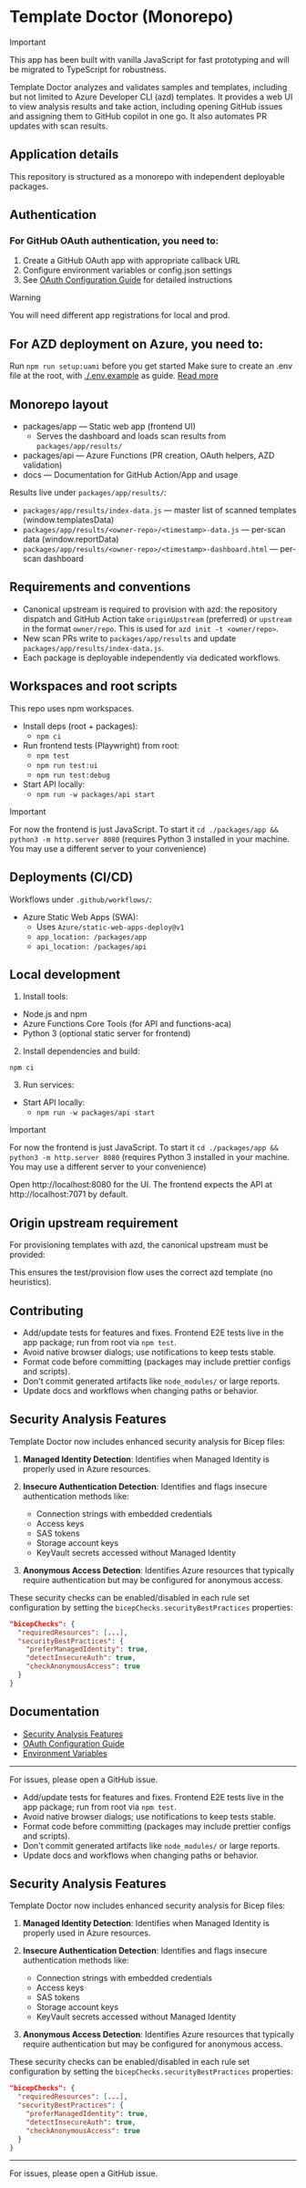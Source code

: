 # Template Doctor (Monorepo)

> [!IMPORTANT]
> This app has been built with vanilla JavaScript for fast prototyping and will be migrated to TypeScript for robustness.

Template Doctor analyzes and validates samples and templates, including but not limited to Azure Developer CLI (azd) templates. It provides a web UI to view analysis results and take action, including opening GitHub issues and assigning them to GitHub copilot in one go. It also automates PR updates with scan results.

## Application details

This repository is structured as a monorepo with independent deployable packages.

## Authentication

### For GitHub OAuth authentication, you need to:

1. Create a GitHub OAuth app with appropriate callback URL
2. Configure environment variables or config.json settings
3. See [OAuth Configuration Guide](docs/OAUTH_CONFIGURATION.md) for detailed instructions

> [!WARNING]
> You will need different app registrations for local and prod.

## For AZD deployment on Azure, you need to:

Run `npm run setup:uami` before you get started
Make sure to create an .env file at the root, with [./.env.example](./.env.example) as guide.
[Read more](docs/UAMI_SETUP_INSTRUCTIONS.md)

## Monorepo layout

- packages/app — Static web app (frontend UI)
	- Serves the dashboard and loads scan results from `packages/app/results/`
- packages/api — Azure Functions (PR creation, OAuth helpers, AZD validation)
- docs — Documentation for GitHub Action/App and usage

Results live under `packages/app/results/`:
- `packages/app/results/index-data.js` — master list of scanned templates (window.templatesData)
- `packages/app/results/<owner-repo>/<timestamp>-data.js` — per-scan data (window.reportData)
- `packages/app/results/<owner-repo>/<timestamp>-dashboard.html` — per-scan dashboard

## Requirements and conventions

- Canonical upstream is required to provision with azd: the repository dispatch and GitHub Action take `originUpstream` (preferred) or `upstream` in the format `owner/repo`. This is used for `azd init -t <owner/repo>`.
- New scan PRs write to `packages/app/results` and update `packages/app/results/index-data.js`.
- Each package is deployable independently via dedicated workflows.

## Workspaces and root scripts

This repo uses npm workspaces.

- Install deps (root + packages):
	- `npm ci`
- Run frontend tests (Playwright) from root:
	- `npm test`
	- `npm run test:ui`
	- `npm run test:debug`
- Start API locally:
	- `npm run -w packages/api start`

> [!IMPORTANT]
> For now the frontend is just JavaScript. To start it
> `cd ./packages/app && python3 -m http.server 8080`
> (requires Python 3 installed in your machine. You may use a different server to your convenience)

## Deployments (CI/CD)

Workflows under `.github/workflows/`:

- Azure Static Web Apps (SWA):
	- Uses `Azure/static-web-apps-deploy@v1`
	- `app_location: /packages/app`
	- `api_location: /packages/api`


## Local development

1) Install tools:
- Node.js and npm
- Azure Functions Core Tools (for API and functions-aca)
- Python 3 (optional static server for frontend)

2) Install dependencies and build:
```
npm ci
```

3) Run services:
   
- Start API locally:
	- `npm run -w packages/api start`

> [!IMPORTANT]
> For now the frontend is just JavaScript. To start it
> `cd ./packages/app && python3 -m http.server 8080`
> (requires Python 3 installed in your machine. You may use a different server to your convenience)

Open http://localhost:8080 for the UI. The frontend expects the API at http://localhost:7071 by default.

## Origin upstream requirement

For provisioning templates with azd, the canonical upstream must be provided:


This ensures the test/provision flow uses the correct azd template (no heuristics).

## Contributing

- Add/update tests for features and fixes. Frontend E2E tests live in the app package; run from root via `npm test`.
- Avoid native browser dialogs; use notifications to keep tests stable.
- Format code before committing (packages may include prettier configs and scripts).
- Don't commit generated artifacts like `node_modules/` or large reports.
- Update docs and workflows when changing paths or behavior.

## Security Analysis Features

Template Doctor now includes enhanced security analysis for Bicep files:

1. **Managed Identity Detection**: Identifies when Managed Identity is properly used in Azure resources.
2. **Insecure Authentication Detection**: Identifies and flags insecure authentication methods like:
   - Connection strings with embedded credentials
   - Access keys
   - SAS tokens
   - Storage account keys
   - KeyVault secrets accessed without Managed Identity

3. **Anonymous Access Detection**: Identifies Azure resources that typically require authentication but may be configured for anonymous access.

These security checks can be enabled/disabled in each rule set configuration by setting the `bicepChecks.securityBestPractices` properties:

```json
"bicepChecks": {
  "requiredResources": [...],
  "securityBestPractices": {
    "preferManagedIdentity": true,
    "detectInsecureAuth": true,
    "checkAnonymousAccess": true
  }
}
```

## Documentation

- [Security Analysis Features](docs/SECURITY_ANALYSIS.md)
- [OAuth Configuration Guide](docs/OAUTH_CONFIGURATION.md)
- [Environment Variables](docs/ENVIRONMENT_VARIABLES.md)

---

For issues, please open a GitHub issue.


- Add/update tests for features and fixes. Frontend E2E tests live in the app package; run from root via `npm test`.
- Avoid native browser dialogs; use notifications to keep tests stable.
- Format code before committing (packages may include prettier configs and scripts).
- Don't commit generated artifacts like `node_modules/` or large reports.
- Update docs and workflows when changing paths or behavior.

## Security Analysis Features

Template Doctor now includes enhanced security analysis for Bicep files:

1. **Managed Identity Detection**: Identifies when Managed Identity is properly used in Azure resources.
2. **Insecure Authentication Detection**: Identifies and flags insecure authentication methods like:
   - Connection strings with embedded credentials
   - Access keys
   - SAS tokens
   - Storage account keys
   - KeyVault secrets accessed without Managed Identity

3. **Anonymous Access Detection**: Identifies Azure resources that typically require authentication but may be configured for anonymous access.

These security checks can be enabled/disabled in each rule set configuration by setting the `bicepChecks.securityBestPractices` properties:

```json
"bicepChecks": {
  "requiredResources": [...],
  "securityBestPractices": {
    "preferManagedIdentity": true,
    "detectInsecureAuth": true,
    "checkAnonymousAccess": true
  }
}
```


---

For issues, please open a GitHub issue.
